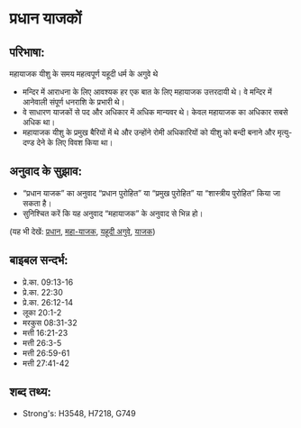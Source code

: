 # प्रधान याजकों #

## परिभाषा: ##

महायाजक यीशु के समय महत्वपूर्ण यहूदी धर्म के अगुवे थे

* मन्दिर में आराधना के लिए आवश्यक हर एक बात के लिए महायाजक उत्तरदायी थे। वे मन्दिर में आनेवाली संपूर्ण धनराशि के प्रभारी थे।
* वे साधारण याजकों से पद और अधिकार में अधिक मान्यवर थे। केवल महायाजक का अधिकार सबसे अधिक था।
* महायाजक यीशु के प्रमुख बैरियों में थे और उन्होंने रोमी अधिकारियों को यीशु को बन्दी बनाने और मृत्यु-दण्ड देने के लिए विवश किया था।

## अनुवाद के सुझाव: ##

* “प्रधान याजक” का अनुवाद “प्रधान पुरोहित” या “प्रमुख पुरोहित” या “शास्त्रीय पुरोहित” किया जा सकता है।
* सुनिश्चित करें कि यह अनुवाद “महायाजक” के अनुवाद से भिन्न हो।

(यह भी देखें: [प्रधान](../chief.md), [महा-याजक](../highpriest.md), [यहूदी अगुवे](../jewishleaders.md), [याजक](../priest.md))

## बाइबल सन्दर्भ: ##

* प्रे.का. 09:13-16
* प्रे.का. 22:30
* प्रे.का. 26:12-14
* लूका 20:1-2
* मरकुस 08:31-32
* मत्ती 16:21-23
* मत्ती 26:3-5
* मत्ती 26:59-61
* मत्ती 27:41-42

## शब्द तथ्य: ##

* Strong's: H3548, H7218, G749
